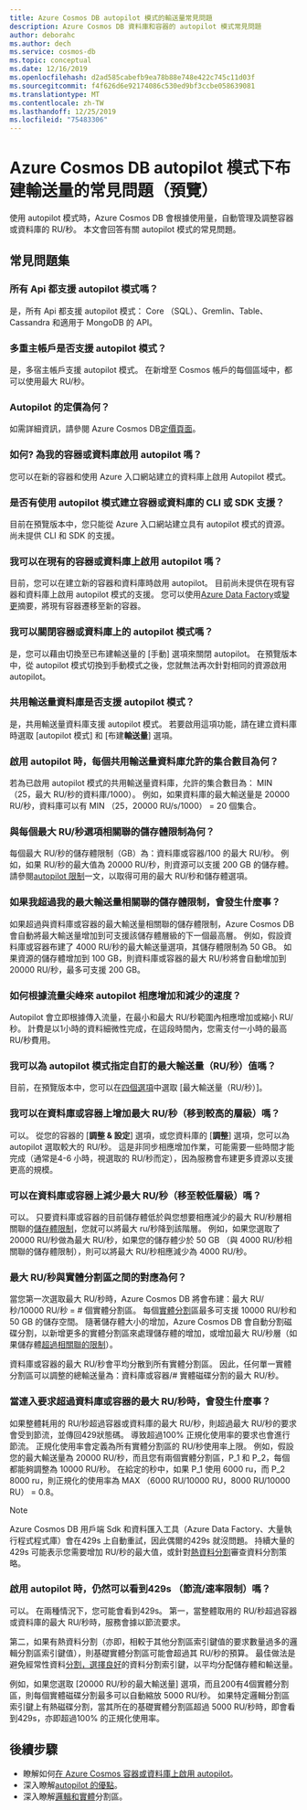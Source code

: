 ```yaml
---
title: Azure Cosmos DB autopilot 模式的輸送量常見問題
description: Azure Cosmos DB 資料庫和容器的 autopilot 模式常見問題
author: deborahc
ms.author: dech
ms.service: cosmos-db
ms.topic: conceptual
ms.date: 12/16/2019
ms.openlocfilehash: d2ad585cabefb9ea78b88e748e422c745c11d03f
ms.sourcegitcommit: f4f626d6e92174086c530ed9bf3ccbe058639081
ms.translationtype: MT
ms.contentlocale: zh-TW
ms.lasthandoff: 12/25/2019
ms.locfileid: "75483306"
---
```

# <a name="frequently-asked-questions-about-provisioned-throughput-in-azure-cosmos-db-autopilot-mode-preview"></a>Azure Cosmos DB autopilot 模式下布建輸送量的常見問題（預覽）
使用 autopilot 模式時，Azure Cosmos DB 會根據使用量，自動管理及調整容器或資料庫的 RU/秒。 本文會回答有關 autopilot 模式的常見問題。 

## <a name="frequently-asked-questions"></a>常見問題集

### <a name="is-autopilot-mode-supported-for-all-apis"></a>所有 Api 都支援 autopilot 模式嗎？
是，所有 Api 都支援 autopilot 模式： Core （SQL）、Gremlin、Table、Cassandra 和適用于 MongoDB 的 API。

### <a name="is-autopilot-mode-supported-for-multi-master-accounts"></a>多重主帳戶是否支援 autopilot 模式？
是，多宿主帳戶支援 autopilot 模式。 在新增至 Cosmos 帳戶的每個區域中，都可以使用最大 RU/秒。 

### <a name="what-is-the-pricing-for-autopilot"></a>Autopilot 的定價為何？
如需詳細資訊，請參閱 Azure Cosmos DB[定價頁面](https://azure.microsoft.com/pricing/details/cosmos-db/)。 

### <a name="how-do-i-enable-autopilot-for-my-containers-or-databases"></a>如何? 為我的容器或資料庫啟用 autopilot 嗎？
您可以在新的容器和使用 Azure 入口網站建立的資料庫上啟用 Autopilot 模式。 

### <a name="is-there-cli-or-sdk-support-to-create-containers-or-databases-with-autopilot-mode"></a>是否有使用 autopilot 模式建立容器或資料庫的 CLI 或 SDK 支援？
目前在預覽版本中，您只能從 Azure 入口網站建立具有 autopilot 模式的資源。 尚未提供 CLI 和 SDK 的支援。

### <a name="can-i-enable-autopilot-on-an-existing-container-or-a-database"></a>我可以在現有的容器或資料庫上啟用 autopilot 嗎？
目前，您可以在建立新的容器和資料庫時啟用 autopilot。 目前尚未提供在現有容器和資料庫上啟用 autopilot 模式的支援。 您可以使用[Azure Data Factory](../data-factory/connector-azure-cosmos-db.md)或[變更](change-feed.md)摘要，將現有容器遷移至新的容器。 

### <a name="can-i-turn-off-autopilot-mode-on-a-container-or-database"></a>我可以關閉容器或資料庫上的 autopilot 模式嗎？
是，您可以藉由切換至已布建輸送量的 [手動] 選項來關閉 autopilot。 在預覽版本中，從 autopilot 模式切換到手動模式之後，您就無法再次針對相同的資源啟用 autopilot。 

### <a name="is-autopilot-mode-supported-for-shared-throughput-databases"></a>共用輸送量資料庫是否支援 autopilot 模式？
是，共用輸送量資料庫支援 autopilot 模式。 若要啟用這項功能，請在建立資料庫時選取 [autopilot 模式] 和 [布建**輸送量**] 選項。 

### <a name="what-is-the-number-of-allowed-collections-per-shared-throughput-database-when-autopilot-is-enabled"></a>啟用 autopilot 時，每個共用輸送量資料庫允許的集合數目為何？
若為已啟用 autopilot 模式的共用輸送量資料庫，允許的集合數目為： MIN （25，最大 RU/秒的資料庫/1000）。 例如，如果資料庫的最大輸送量是 20000 RU/秒，資料庫可以有 MIN （25，20000 RU/s/1000） = 20 個集合。 


### <a name="what-is-the-storage-limit-associated-with-each-max-rus-option"></a>與每個最大 RU/秒選項相關聯的儲存體限制為何？  
每個最大 RU/秒的儲存體限制（GB）為：資料庫或容器/100 的最大 RU/秒。 例如，如果 RU/秒的最大值為 20000 RU/秒，則資源可以支援 200 GB 的儲存體。 請參閱[autopilot 限制](provision-throughput-autopilot.md#autopilot-limits)一文，以取得可用的最大 RU/秒和儲存體選項。 

### <a name="what-happens-if-i-exceed-the-storage-limit-associated-with-my-max-throughput"></a>如果我超過我的最大輸送量相關聯的儲存體限制，會發生什麼事？
如果超過與資料庫或容器的最大輸送量相關聯的儲存體限制，Azure Cosmos DB 會自動將最大輸送量增加到可支援該儲存體層級的下一個最高層。 例如，假設資料庫或容器布建了 4000 RU/秒的最大輸送量選項，其儲存體限制為 50 GB。 如果資源的儲存體增加到 100 GB，則資料庫或容器的最大 RU/秒將會自動增加到 20000 RU/秒，最多可支援 200 GB。 

### <a name="how-quickly-will-autopilot-scale-up-and-down-based-on-spikes-in-traffic"></a>如何根據流量尖峰來 autopilot 相應增加和減少的速度？
Autopilot 會立即根據傳入流量，在最小和最大 RU/秒範圍內相應增加或縮小 RU/秒。 計費是以1小時的資料細微性完成，在這段時間內，您需支付一小時的最高 RU/秒費用。 

### <a name="can-i-specify-a-custom-max-throughput-rus-value-for-autopilot-mode"></a>我可以為 autopilot 模式指定自訂的最大輸送量（RU/秒）值嗎？
目前，在預覽版本中，您可以在[四個選項](provision-throughput-autopilot.md#autopilot-limits)中選取 [最大輸送量（RU/秒）]。

### <a name="can-i-increase-the-max-rus-move-to-a-higher-tier-on-the-database-or-container"></a>我可以在資料庫或容器上增加最大 RU/秒（移到較高的層級）嗎？ 
可以。 從您的容器的 [**調整 & 設定**] 選項，或您資料庫的 [**調整**] 選項，您可以為 autopilot 選取較大的 RU/秒。 這是非同步相應增加作業，可能需要一些時間才能完成（通常是4-6 小時，視選取的 RU/秒而定），因為服務會布建更多資源以支援更高的規模。 

### <a name="can-i-reduce-the-max-rus-move-to-a-lower-tier-on-the-database-or-container"></a>可以在資料庫或容器上減少最大 RU/秒（移至較低層級）嗎？
可以。 只要資料庫或容器的目前儲存體低於與您想要相應減少的最大 RU/秒層相關聯的[儲存體限制](#what-is-the-storage-limit-associated-with-each-max-rus-option)，您就可以將最大 ru/秒降到該階層。 例如，如果您選取了 20000 RU/秒做為最大 RU/秒，如果您的儲存體少於 50 GB （與 4000 RU/秒相關聯的儲存體限制），則可以將最大 RU/秒相應減少為 4000 RU/秒。

### <a name="what-is-the-mapping-between-the-max-rus-and-physical-partitions"></a>最大 RU/秒與實體分割區之間的對應為何？
當您第一次選取最大 RU/秒時，Azure Cosmos DB 將會布建：最大 RU/秒/10000 RU/秒 = # 個實體分割區。 每個[實體分割](partition-data.md#physical-partitions)區最多可支援 10000 RU/秒和 50 GB 的儲存空間。 隨著儲存體大小的增加，Azure Cosmos DB 會自動分割磁碟分割，以新增更多的實體分割區來處理儲存體的增加，或增加最大 RU/秒層（如果儲存體[超過相關聯的限制](#what-is-the-storage-limit-associated-with-each-max-rus-option)）。 

資料庫或容器的最大 RU/秒會平均分散到所有實體分割區。 因此，任何單一實體分割區可以調整的總輸送量為：資料庫或容器/# 實體磁碟分割的最大 RU/秒。 

### <a name="what-happens-if-incoming-requests-exceed-the-max-rus-of-the-database-or-container"></a>當連入要求超過資料庫或容器的最大 RU/秒時，會發生什麼事？
如果整體耗用的 RU/秒超過容器或資料庫的最大 RU/秒，則超過最大 RU/秒的要求會受到節流，並傳回429狀態碼。 導致超過100% 正規化使用率的要求也會進行節流。 正規化使用率會定義為所有實體分割區的 RU/秒使用率上限。 例如，假設您的最大輸送量為 20000 RU/秒，而且您有兩個實體分割區，P_1 和 P_2，每個都能夠調整為 10000 RU/秒。 在給定的秒中，如果 P_1 使用 6000 ru，而 P_2 8000 ru，則正規化的使用率為 MAX （6000 RU/10000 RU，8000 RU/10000 RU） = 0.8。

> [!NOTE]
> Azure Cosmos DB 用戶端 Sdk 和資料匯入工具（Azure Data Factory、大量執行程式程式庫）會在429s 上自動重試，因此偶爾的429s 就沒問題。 持續大量的429s 可能表示您需要增加 RU/秒的最大值，或針對[熱資料分割](#is-it-still-possible-to-see-429s-throttlingrate-limiting-when-autopilot-is-enabled)審查資料分割策略。

### <a name="is-it-still-possible-to-see-429s-throttlingrate-limiting-when-autopilot-is-enabled"></a>啟用 autopilot 時，仍然可以看到429s （節流/速率限制）嗎？ 
可以。 在兩種情況下，您可能會看到429s。 第一，當整體取用的 RU/秒超過容器或資料庫的最大 RU/秒時，服務會據以節流要求。 

第二，如果有熱資料分割（亦即，相較于其他分割區索引鍵值的要求數量過多的邏輯分割區索引鍵值），則基礎實體分割區可能會超過其 RU/秒的預算。 最佳做法是避免經常性資料[分割，選擇良好](partitioning-overview.md#choose-partitionkey)的資料分割索引鍵，以平均分配儲存體和輸送量。 

例如，如果您選取 [20000 RU/秒的最大輸送量] 選項，而且200有4個實體分割區，則每個實體磁碟分割最多可以自動縮放 5000 RU/秒。 如果特定邏輯分割區索引鍵上有熱磁碟分割，當其所在的基礎實體分割區超過 5000 RU/秒時，即會看到429s，亦即超過100% 的正規化使用率。

## <a name="next-steps"></a>後續步驟

* 瞭解如何[在 Azure Cosmos 容器或資料庫上啟用 autopilot](provision-throughput-autopilot.md#create-a-database-or-a-container-with-autopilot-mode)。
* 深入瞭解[autopilot 的優點](provision-throughput-autopilot.md#benefits-of-autopilot-mode)。
* 深入瞭解[邏輯和實體](partition-data.md)分割區。
